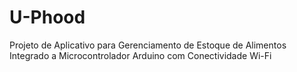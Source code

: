 # U-Phood
Projeto de Aplicativo para Gerenciamento de Estoque de Alimentos Integrado a Microcontrolador Arduino com Conectividade Wi-Fi
